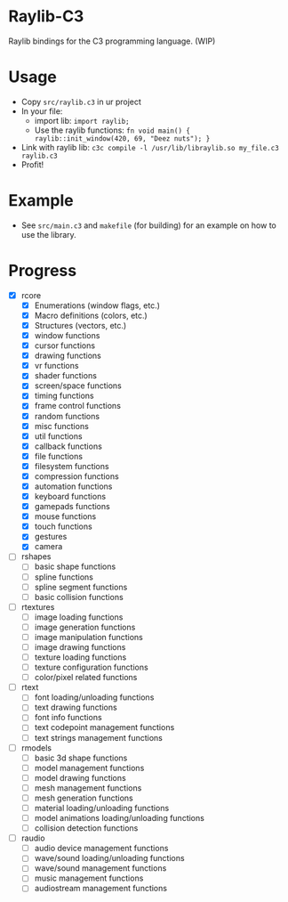 # Raylib-C3

Raylib bindings for the C3 programming language. (WIP)

# Usage

- Copy `src/raylib.c3` in ur project
- In your file:
    - import lib: `import raylib;`
    - Use the raylib functions: ```fn void main() {
    raylib::init_window(420, 69, "Deez nuts");
    }```
- Link with raylib lib: ```c3c compile -l /usr/lib/libraylib.so my_file.c3 raylib.c3```
- Profit!

# Example

- See `src/main.c3` and `makefile` (for building) for an example on how to use the library.

# Progress

- [x] rcore
    - [x] Enumerations (window flags, etc.)
    - [x] Macro definitions (colors, etc.)
    - [x] Structures (vectors, etc.)
    - [x] window functions
    - [x] cursor functions
    - [x] drawing functions
    - [x] vr functions 
    - [x] shader functions 
    - [x] screen/space functions
    - [x] timing functions
    - [x] frame control functions
    - [x] random functions  
    - [x] misc functions
    - [x] util functions
    - [x] callback functions
    - [x] file functions
    - [x] filesystem functions
    - [x] compression functions
    - [x] automation functions
    - [x] keyboard functions
    - [x] gamepads functions
    - [x] mouse functions
    - [x] touch functions
    - [x] gestures
    - [x] camera
- [ ] rshapes
    - [ ] basic shape functions
    - [ ] spline functions
    - [ ] spline segment functions
    - [ ] basic collision functions
- [ ] rtextures
    - [ ] image loading functions
    - [ ] image generation functions
    - [ ] image manipulation functions
    - [ ] image drawing functions
    - [ ] texture loading functions
    - [ ] texture configuration functions
    - [ ] color/pixel related functions
- [ ] rtext
    - [ ] font loading/unloading functions
    - [ ] text drawing functions
    - [ ] font info functions
    - [ ] text codepoint management functions
    - [ ] text strings management functions
- [ ] rmodels
    - [ ] basic 3d shape functions
    - [ ] model management functions
    - [ ] model drawing functions 
    - [ ] mesh management functions
    - [ ] mesh generation functions
    - [ ] material loading/unloading functions 
    - [ ] model animations loading/unloading functions
    - [ ] collision detection functions
- [ ] raudio
    - [ ] audio device management functions
    - [ ] wave/sound loading/unloading functions
    - [ ] wave/sound management functions
    - [ ] music management functions
    - [ ] audiostream management functions
